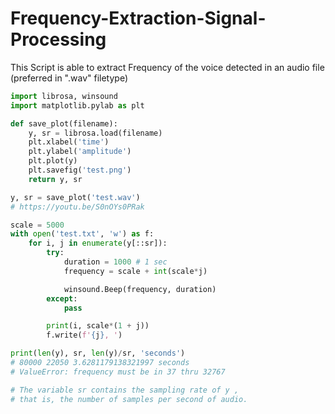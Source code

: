 # Frequency-Extraction-Signal-Processing

This Script is able to extract Frequency of the voice detected in an audio file (preferred in ".wav" filetype)

```python
import librosa, winsound
import matplotlib.pylab as plt

def save_plot(filename):
    y, sr = librosa.load(filename)        
    plt.xlabel('time')
    plt.ylabel('amplitude')
    plt.plot(y)
    plt.savefig('test.png')
    return y, sr

y, sr = save_plot('test.wav')
# https://youtu.be/S0nOYs0PRak

scale = 5000
with open('test.txt', 'w') as f:
    for i, j in enumerate(y[::sr]):
        try:
            duration = 1000 # 1 sec
            frequency = scale + int(scale*j)

            winsound.Beep(frequency, duration)
        except:
            pass

        print(i, scale*(1 + j))
        f.write(f'{j}, ')

print(len(y), sr, len(y)/sr, 'seconds')
# 80000 22050 3.6281179138321997 seconds
# ValueError: frequency must be in 37 thru 32767

# The variable sr contains the sampling rate of y , 
# that is, the number of samples per second of audio.
```
